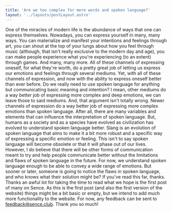```yaml
---
title: 'Are we too complex for mere words and spoken language?'
layout: '../layouts/postLayout.astro'
---
```


One of the miracles of modern life is the abundance of ways that one can express themselves. Nowadays, you can express yourself in many, many ways. You can materialize and manifest your intentions and feelings through art, you can shout at the top of your lungs about how you feel through music (although, that isn't really exclusive to the modern day and age), you can make people experience what you're experiencing (to an extent) through games. And many, many more. All of these channels of expressing oneself, for what they're worth, do a pretty great job of letting us express our emotions and feelings through several mediums. Yet, with all of these channels of expression, and now with the ability to express oneself better than ever before. Do we really need to use spoken language for anything but communicating basic meaning and intention? I mean, other mediums do a way better job of expressing more complex and deep emotions, we can leave those to said mediums. And, that argument isn't totally wrong. Newer channels of expression do a way better job of expressing more complex emotions than spoken language. After all, there are many variables and elements that can influence the interpretation of spoken language. But, humans as a society and as a species have evolved as civilization has evolved to understand spoken language better. Slang is an evolution of spoken language that aims to make it a bit more robust and a specific way of expressing a specific emotion or feeling. This isn't to say spoken language will become obsolete or that it will phase out of our lives. However, I do believe that there will be other forms of communication meant to try and help people communicate better without the limitations and flaws of spoken language in the future. For now, we understand spoken language enough to be able to convey a wide range of emotions. But sooner or later, someone is going to notice the flaws in spoken language, and who knows what their solution might be?
If you've read this far, thanks. Thanks an awful lot for taking the time to read what we hope is the first post of many on Sence. As this is the first post (and also the first version of the website) things might be a bit basic or empty, but we intend to add much more functionality to the website. For now, any feedback can be sent to feedback@sence.club. Thank you so much!